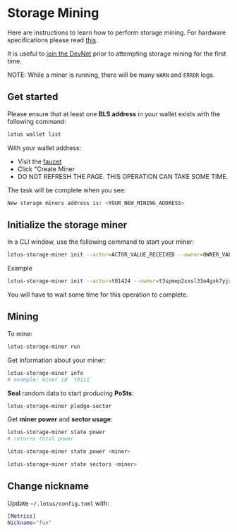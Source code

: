 # Storage Mining

Here are instructions to learn how to perform storage mining. For hardware specifications please read [this](https://docs.lotu.sh/en+hardware-mining).

It is useful to [join the DevNet](https://docs.lotu.sh/en+join-devnet) prior to attempting storage mining for the first time.

NOTE: While a miner is running, there will be many `WARN` and `ERROR` logs.

## Get started

Please ensure that at least one **BLS address** in your wallet exists with the following command:

```sh
lotus wallet list
```

With your wallet address:

- Visit the [faucet](https://lotus-faucet.kittyhawk.wtf/miner.html)
- Click "Create Miner
- DO NOT REFRESH THE PAGE. THIS OPERATION CAN TAKE SOME TIME.

The task will be complete when you see:

```sh
New storage miners address is: <YOUR_NEW_MINING_ADDRESS>
```

## Initialize the storage miner

In a CLI window, use the following command to start your miner:

```sh
lotus-storage-miner init --actor=ACTOR_VALUE_RECEIVED --owner=OWNER_VALUE_RECEIVED
```

Example

```sh
lotus-storage-miner init --actor=t01424 --owner=t3spmep2xxsl33o4gxk7yjxcobyohzgj3vejzerug25iinbznpzob6a6kexcbeix73th6vjtzfq7boakfdtd6a
```

You will have to wait some time for this operation to complete.

## Mining

To mine:

```sh
lotus-storage-miner run
```

Get information about your miner:

```sh
lotus-storage-miner info
# example: miner id `t0111`
```

**Seal** random data to start producing **PoSts**:

```sh
lotus-storage-miner pledge-sector
```

Get **miner power** and **sector usage**:

```sh
lotus-storage-miner state power
# returns total power

lotus-storage-miner state power <miner>

lotus-storage-miner state sectors <miner>
```

## Change nickname

Update `~/.lotus/config.toml` with:


```sh
[Metrics]
Nickname="fun"
```
